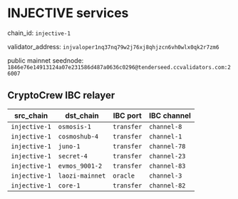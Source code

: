 # INJECTIVE services

chain_id: `injective-1`

validator_address: `injvaloper1nq37nq79w2j76xj8qhjzcn6vh0wlx0qk2r7zm6`

public mainnet seednode: `1846e76e14913124a07e231586d487a0636c0296@tenderseed.ccvalidators.com:26007`

## CryptoCrew IBC relayer

| src_chain | dst_chain | IBC port | IBC channel |    
| --------------- | --------------- | ------------ | -------------- |
| `injective-1` | `osmosis-1` | `transfer` | `channel-8` | 
| `injective-1` | `cosmoshub-4` | `transfer` | `channel-1` | 
| `injective-1` | `juno-1` | `transfer` | `channel-78` | 
| `injective-1` | `secret-4` | `transfer` | `channel-23` | 
| `injective-1` | `evmos_9001-2` | `transfer` | `channel-83` | 
| `injective-1` | `laozi-mainnet` | `oracle` | `channel-3` | 
| `injective-1` | `core-1` | `transfer` | `channel-82` | 